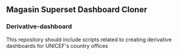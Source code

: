 ## Magasin Superset Dashboard Cloner

### Derivative-dashboard
This repository should include scripts related to creating derivative dashboards for UNICEF's country offices

